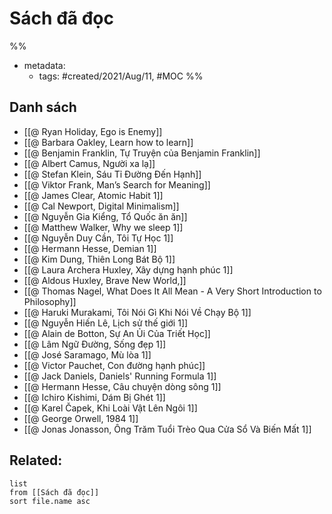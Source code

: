 # Sách đã đọc

%% 
- metadata:
	- tags: #created/2021/Aug/11, #MOC 
%%

## Danh sách
- [[@ Ryan Holiday, Ego is Enemy]]
- [[@ Barbara Oakley, Learn how to learn]]
- [[@ Benjamin Franklin, Tự Truyện của Benjamin Franklin]]
- [[@ Albert Camus, Người xa lạ]]
- [[@ Stefan Klein, Sáu Tỉ Đường Đến Hạnh]]
- [[@ Viktor Frank, Man’s Search for Meaning]]
- [[@ James Clear, Atomic Habit 1]]
- [[@ Cal Newport, Digital Minimalism]]
- [[@ Nguyễn Gia Kiểng, Tổ Quốc ăn ăn]]
- [[@ Matthew Walker, Why we sleep 1]]
- [[@ Nguyễn Duy Cần, Tôi Tự Học 1]]
- [[@ Hermann Hesse, Demian 1]]
- [[@ Kim Dung, Thiên Long Bát Bộ 1]]
- [[@ Laura Archera Huxley, Xây dựng hạnh phúc 1]]
- [[@ Aldous Huxley, Brave New World,]]
- [[@ Thomas Nagel, What Does It All Mean - A Very Short Introduction to Philosophy]]
- [[@ Haruki Murakami, Tôi Nói Gì Khi Nói Về Chạy Bộ 1]]
- [[@ Nguyễn Hiến Lê, Lịch sử thế giới 1]]
- [[@ Alain de Botton, Sự An Ủi Của Triết Học]]
- [[@ Lâm Ngữ Đường, Sống đẹp 1]]
- [[@ José Saramago, Mù lòa 1]]
- [[@ Victor Pauchet, Con đường hạnh phúc]]
- [[@ Jack Daniels, Daniels' Running Formula 1]]
- [[@ Hermann Hesse, Câu chuyện dòng sông 1]]
- [[@ Ichiro Kishimi, Dám Bị Ghét 1]]
- [[@ Karel Čapek, Khi Loài Vật Lên Ngôi 1]]
- [[@ George Orwell, 1984 1]]
- [[@ Jonas Jonasson, Ông Trăm Tuổi Trèo Qua Cửa Sổ Và Biến Mất 1]]


## Related:
```dataview
list
from [[Sách đã đọc]]
sort file.name asc
```
